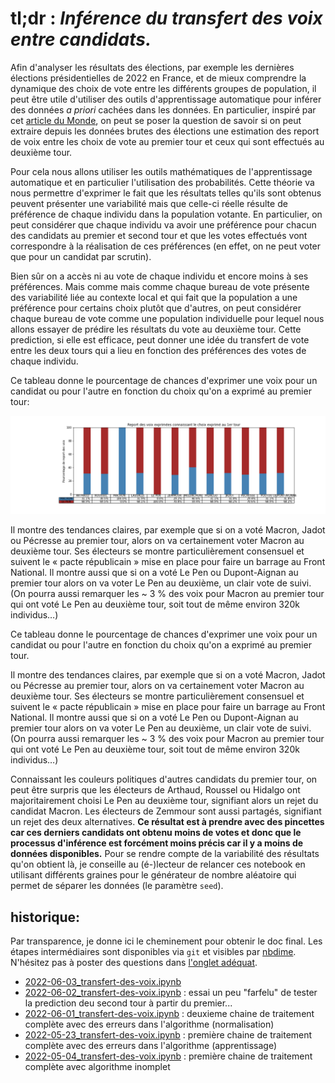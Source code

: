 # tl;dr : *Inférence du transfert des voix entre candidats.*

Afin d'analyser les résultats des élections, par exemple les dernières élections présidentielles de 2022 en France, et de mieux comprendre la dynamique des choix de vote entre les différents groupes de population, il peut être utile d'utiliser des outils d'apprentissage automatique pour inférer des données *a priori* cachées dans les données. En particulier, inspiré par cet [article du Monde](https://www.lemonde.fr/les-decodeurs/article/2022/05/04/election-presidentielle-2022-quels-reports-de-voix-entre-les-deux-tours_6124672_4355770.html), on peut se poser la question de savoir si on peut extraire depuis les données brutes des élections une estimation des report de voix entre les choix de vote au premier tour et ceux qui sont effectués au deuxième tour.

Pour cela nous allons utiliser les outils mathématiques de l'apprentissage automatique et en particulier l'utilisation des probabilités. Cette théorie va nous permettre d'exprimer le fait que les résultats telles qu'ils sont obtenus peuvent présenter une variabilité mais que celle-ci réelle résulte de préférence de chaque individu dans la population votante. En particulier, on peut considérer que chaque individu va avoir une préférence pour chacun des candidats au premier et second tour et que les votes effectués vont correspondre à la réalisation de ces préférences (en effet, on ne peut voter que pour un candidat par scrutin). 

Bien sûr on a accès ni au vote de chaque individu et encore moins à ses préférences. Mais comme mais comme chaque bureau de vote présente des variabilité liée au contexte local et qui fait que la population a une préférence pour certains choix plutôt que d'autres, on peut considérer chaque bureau de vote comme une population individuelle pour lequel nous allons essayer de prédire les résultats du vote au deuxième tour. Cette prediction, si elle est efficace, peut donner une idée du transfert de vote entre les deux tours qui a lieu en fonction des préférences des votes de chaque individu.

Ce tableau donne le pourcentage de chances d'exprimer une voix pour un candidat ou pour l'autre en fonction du choix qu'on a exprimé au premier tour:

![](2022-05-04_transfert-des-voix.png)

Il montre des tendances claires, par exemple que si on a voté Macron, Jadot ou Pécresse au premier tour, alors on va certainement voter Macron au deuxième tour. Ses électeurs se montre particulièrement consensuel et suivent le « pacte républicain » mise en place pour faire un barrage au Front National. Il montre aussi que si on a voté Le Pen ou Dupont-Aignan au premier tour alors on va voter Le Pen au deuxième, un clair vote de suivi. (On pourra aussi remarquer les ~ 3 % des voix pour Macron au premier tour qui ont voté Le Pen au deuxième tour, soit tout de même environ 320k individus…)

Ce tableau donne le pourcentage de chances d'exprimer une voix pour un candidat ou pour l'autre en fonction du choix qu'on a exprimé au premier tour. 

Il montre des tendances claires, par exemple que si on a voté Macron, Jadot ou Pécresse au premier tour, alors on va certainement voter Macron au deuxième tour. Ses électeurs se montre particulièrement consensuel et suivent le « pacte républicain » mise en place pour faire un barrage au Front National. Il montre aussi que si on a voté Le Pen ou Dupont-Aignan au premier tour alors on va voter Le Pen au deuxième, un clair vote de suivi. (On pourra aussi remarquer les ~ 3 % des voix pour Macron au premier tour qui ont voté Le Pen au deuxième tour, soit tout de même environ 320k individus…)

Connaissant les couleurs politiques d'autres candidats du premier tour, on peut être surpris que les électeurs de Arthaud, Roussel ou Hidalgo ont majoritairement choisi Le Pen au deuxième tour, signifiant alors un rejet du candidat Macron. Les électeurs de Zemmour sont aussi partagés, signifiant un rejet des deux alternatives. **Ce résultat est à prendre avec des pincettes car ces derniers candidats ont obtenu moins de votes et donc que le processus d'inférence est forcément moins précis car il y a moins de données disponibles.** Pour se rendre compte de la variabilité des résultats qu'on obtient là, je conseille au (é-)lecteur de relancer ces notebook en utilisant différents graines pour le générateur de nombre aléatoire qui permet de séparer les données (le paramètre `seed`).

## historique:

Par transparence, je donne ici le cheminement pour obtenir le doc final. Les étapes intermédiaires sont disponibles via `git` et visibles par [nbdime](https://nbdime.readthedocs.io/en/latest/). N'hésitez pas à poster des questions dans [l'onglet adéquat](https://github.com/laurentperrinet/2022-05-04_transfert-des-voix/issues).

* [2022-06-03_transfert-des-voix.ipynb](https://github.com/laurentperrinet/2022-05-04_transfert-des-voix/blob/main/2022-06-03_transfert-des-voix.ipynb)
* [2022-06-02_transfert-des-voix.ipynb](https://github.com/laurentperrinet/2022-05-04_transfert-des-voix/blob/main/2022-06-02_transfert-des-voix.ipynb) : essai un peu "farfelu" de tester la prediction deu second tour à partir du premier...
* [2022-06-01_transfert-des-voix.ipynb](https://github.com/laurentperrinet/2022-05-04_transfert-des-voix/blob/main/2022-06-01_transfert-des-voix.ipynb) : deuxieme chaine de traitement complète avec des erreurs dans l'algorithme (normalisation) 
* [2022-05-23_transfert-des-voix.ipynb](https://github.com/laurentperrinet/2022-05-04_transfert-des-voix/blob/main/2022-05-23_transfert-des-voix.ipynb) : première chaine de traitement complète avec des erreurs dans l'algorithme (apprentissage) 
* [2022-05-04_transfert-des-voix.ipynb](https://github.com/laurentperrinet/2022-05-04_transfert-des-voix/blob/main/2022-05-04_transfert-des-voix.ipynb) : première chaine de traitement complète avec algorithme inomplet
